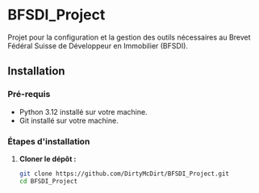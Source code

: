 # BFSDI_Project

Projet pour la configuration et la gestion des outils nécessaires au Brevet Fédéral Suisse de Développeur en Immobilier (BFSDI).

## Installation

### Pré-requis

- Python 3.12 installé sur votre machine.
- Git installé sur votre machine.

### Étapes d'installation

1. **Cloner le dépôt :**
   ```bash
   git clone https://github.com/DirtyMcDirt/BFSDI_Project.git
   cd BFSDI_Project
